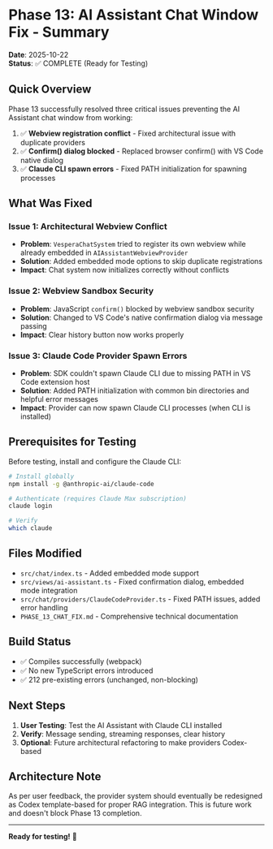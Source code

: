 # Phase 13: AI Assistant Chat Window Fix - Summary

**Date**: 2025-10-22  
**Status**: ✅ COMPLETE (Ready for Testing)

## Quick Overview

Phase 13 successfully resolved three critical issues preventing the AI Assistant chat window from working:

1. ✅ **Webview registration conflict** - Fixed architectural issue with duplicate providers
2. ✅ **Confirm() dialog blocked** - Replaced browser confirm() with VS Code native dialog
3. ✅ **Claude CLI spawn errors** - Fixed PATH initialization for spawning processes

## What Was Fixed

### Issue 1: Architectural Webview Conflict
- **Problem**: `VesperaChatSystem` tried to register its own webview while already embedded in `AIAssistantWebviewProvider`
- **Solution**: Added embedded mode options to skip duplicate registrations
- **Impact**: Chat system now initializes correctly without conflicts

### Issue 2: Webview Sandbox Security
- **Problem**: JavaScript `confirm()` blocked by webview sandbox security
- **Solution**: Changed to VS Code's native confirmation dialog via message passing
- **Impact**: Clear history button now works properly

### Issue 3: Claude Code Provider Spawn Errors
- **Problem**: SDK couldn't spawn Claude CLI due to missing PATH in VS Code extension host
- **Solution**: Added PATH initialization with common bin directories and helpful error messages
- **Impact**: Provider can now spawn Claude CLI processes (when CLI is installed)

## Prerequisites for Testing

Before testing, install and configure the Claude CLI:

```bash
# Install globally
npm install -g @anthropic-ai/claude-code

# Authenticate (requires Claude Max subscription)
claude login

# Verify
which claude
```

## Files Modified

- `src/chat/index.ts` - Added embedded mode support
- `src/views/ai-assistant.ts` - Fixed confirmation dialog, embedded mode integration
- `src/chat/providers/ClaudeCodeProvider.ts` - Fixed PATH issues, added error handling
- `PHASE_13_CHAT_FIX.md` - Comprehensive technical documentation

## Build Status

- ✅ Compiles successfully (webpack)
- ✅ No new TypeScript errors introduced
- ✅ 212 pre-existing errors (unchanged, non-blocking)

## Next Steps

1. **User Testing**: Test the AI Assistant with Claude CLI installed
2. **Verify**: Message sending, streaming responses, clear history
3. **Optional**: Future architectural refactoring to make providers Codex-based

## Architecture Note

As per user feedback, the provider system should eventually be redesigned as Codex template-based for proper RAG integration. This is future work and doesn't block Phase 13 completion.

---

**Ready for testing!** 🚀
